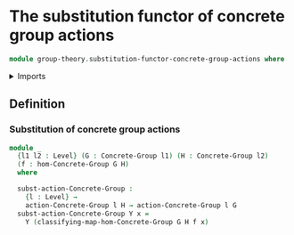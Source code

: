 # The substitution functor of concrete group actions

```agda
module group-theory.substitution-functor-concrete-group-actions where
```

<details><summary>Imports</summary>
```agda
open import group-theory.concrete-group-actions
open import group-theory.concrete-groups
open import group-theory.homomorphisms-concrete-groups
open import foundation.universe-levels
```
</details>

## Definition

### Substitution of concrete group actions

```agda
module _
  {l1 l2 : Level} (G : Concrete-Group l1) (H : Concrete-Group l2)
  (f : hom-Concrete-Group G H)
  where

  subst-action-Concrete-Group :
    {l : Level} →
    action-Concrete-Group l H → action-Concrete-Group l G
  subst-action-Concrete-Group Y x =
    Y (classifying-map-hom-Concrete-Group G H f x)
```
